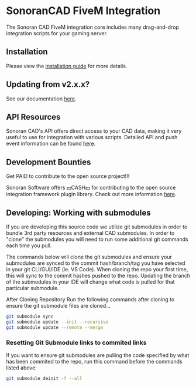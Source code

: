 # SonoranCAD FiveM Integration

The Sonoran CAD FiveM integration core includes many drag-and-drop integration scripts for your gaming server.

## Installation

Please view the [installation guide](https://info.sonorancad.com/integration-plugins/in-game-integration/fivem-installation) for more details.

## Updating from v2.x.x?

See our documentation [here](https://info.sonorancad.com/integration-plugins/in-game-integration/fivem-installation#update-from-v2.x.x-or-earlier).

## API Resources

Sonoran CAD's API offers direct access to your CAD data, making it very useful to use for integration with various scripts. Detailed API and push event information can be found [here](https://info.sonorancad.com/sonoran-cad/api-integration/api-endpoints/).

## Development Bounties
Get PAID to contribute to the open source project!!!

Sonoran Software offers 💵CASH💵 for contributing to the open source integration framework plugin library. Check out more information [here](https://info.sonorancad.com/sonoran-cad/developer-bounties).

## Developing: Working with submodules
If you are developing this source code we utilize git submodules in order to bundle 3rd party resources and external CAD submodules. In order to "clone" the submodules you will need to run some additional git commands each time you pull. 

The commands below will clone the git submodules and ensure your submodules are synced to the commit hash/branch/tag you have selected in your git CLI/GUI/IDE (ie. VS Code). When cloning the repo your first time, this will sync to the commit hashes pushed to the repo. Updating the branch of the submodules in your IDE will change what code is pulled for that particular submodule.

After Cloning Repository
Run the following commands after cloning to ensure the git submodule files are cloned...

```bash
git submodule sync
git submodule update --init --recursive
git submodule update --remote --merge
```

### Resetting Git Submodule links to commited links
If you want to ensure git submodules are pulling the code specified by what has been commited to the repo, run this command before the commands listed above:
```bash
git submodule deinit -f --all
```